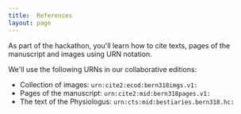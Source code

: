 ```yaml
---
title:  References
layout: page
---
```



As part of the hackathon, you'll learn how to cite texts, pages of the manuscript and images using URN notation.

We'll use the following URNs in our collaborative editions:


-   Collection of images: `urn:cite2:ecod:bern318imgs.v1:`
-   Pages of the manuscript: `urn:cite2:mid:bern318pages.v1:`
-   The text of the Physiologus:  `urn:cts:mid:bestiaries.bern318.hc:`
